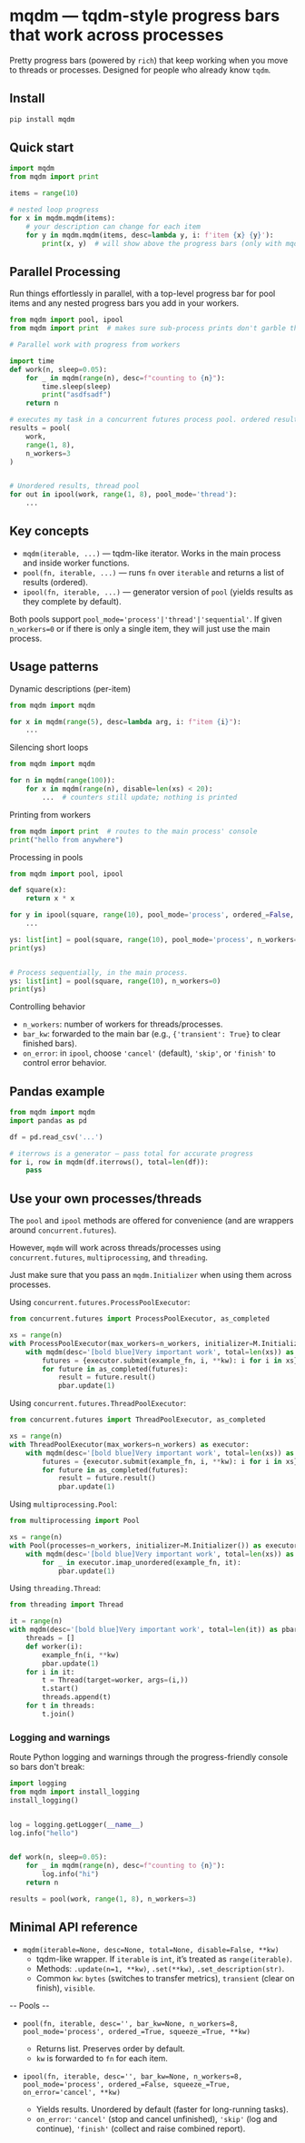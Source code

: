 # mqdm — tqdm-style progress bars that work across processes
Pretty progress bars (powered by `rich`) that keep working when you move to threads or processes. Designed for people who already know `tqdm`.

## Install

```bash
pip install mqdm
```

## Quick start
```python
import mqdm
from mqdm import print

items = range(10)

# nested loop progress
for x in mqdm.mqdm(items):
    # your description can change for each item
    for y in mqdm.mqdm(items, desc=lambda y, i: f'item {x} {y}'):
        print(x, y)  # will show above the progress bars (only with mqdm.print or rich.print)
```

## Parallel Processing

Run things effortlessly in parallel, with a top-level progress bar for pool items and any nested progress bars you add in your workers.

```python
from mqdm import pool, ipool
from mqdm import print  # makes sure sub-process prints don't garble the progress bars

# Parallel work with progress from workers

import time
def work(n, sleep=0.05):
    for _ in mqdm(range(n), desc=f"counting to {n}"):
        time.sleep(sleep)
        print("asdfsadf")
    return n

# executes my task in a concurrent futures process pool. ordered results (default)
results = pool(
    work, 
    range(1, 8), 
    n_workers=3
)


# Unordered results, thread pool
for out in ipool(work, range(1, 8), pool_mode='thread'):
    ...
```

## Key concepts
- `mqdm(iterable, ...)` — tqdm-like iterator. Works in the main process and inside worker functions.
- `pool(fn, iterable, ...)` — runs `fn` over `iterable` and returns a list of results (ordered).
- `ipool(fn, iterable, ...)` — generator version of `pool` (yields results as they complete by default).

Both pools support `pool_mode='process'|'thread'|'sequential'`. If given `n_workers=0` or if there is only a single item, they will just use the main process.

## Usage patterns

Dynamic descriptions (per-item)
```python
from mqdm import mqdm

for x in mqdm(range(5), desc=lambda arg, i: f"item {i}"):
    ...
```

Silencing short loops
```python
from mqdm import mqdm

for n in mqdm(range(100)):
    for x in mqdm(range(n), disable=len(xs) < 20):
        ...  # counters still update; nothing is printed
```

Printing from workers
```python
from mqdm import print  # routes to the main process' console
print("hello from anywhere")
```

Processing in pools
```python
from mqdm import pool, ipool

def square(x):
    return x * x

for y in ipool(square, range(10), pool_mode='process', ordered_=False, n_workers=4):
    ...

ys: list[int] = pool(square, range(10), pool_mode='process', n_workers=4)
print(ys)


# Process sequentially, in the main process.
ys: list[int] = pool(square, range(10), n_workers=0)
print(ys)
```

Controlling behavior
- `n_workers`: number of workers for threads/processes.
- `bar_kw`: forwarded to the main bar (e.g., `{'transient': True}` to clear finished bars).
- `on_error`: in `ipool`, choose `'cancel'` (default), `'skip'`, or `'finish'` to control error behavior.

## Pandas example
```python
from mqdm import mqdm
import pandas as pd

df = pd.read_csv('...')

# iterrows is a generator — pass total for accurate progress
for i, row in mqdm(df.iterrows(), total=len(df)):
    pass
```

## Use your own processes/threads

The `pool` and `ipool` methods are offered for convenience (and are wrappers around `concurrent.futures`). 

However, `mqdm` will work across threads/processes using `concurrent.futures`, `multiprocessing`, and `threading`.

Just make sure that you pass an `mqdm.Initializer` when using them across processes.

Using `concurrent.futures.ProcessPoolExecutor`:
```python
from concurrent.futures import ProcessPoolExecutor, as_completed

xs = range(n)
with ProcessPoolExecutor(max_workers=n_workers, initializer=M.Initializer()) as executor:
    with mqdm(desc='[bold blue]Very important work', total=len(xs)) as pbar:
        futures = {executor.submit(example_fn, i, **kw): i for i in xs}
        for future in as_completed(futures):
            result = future.result()
            pbar.update(1)
```

Using `concurrent.futures.ThreadPoolExecutor`:
```python
from concurrent.futures import ThreadPoolExecutor, as_completed

xs = range(n)
with ThreadPoolExecutor(max_workers=n_workers) as executor:
    with mqdm(desc='[bold blue]Very important work', total=len(xs)) as pbar:
        futures = {executor.submit(example_fn, i, **kw): i for i in xs}
        for future in as_completed(futures):
            result = future.result()
            pbar.update(1)
```
Using `multiprocessing.Pool`:
```python
from multiprocessing import Pool

xs = range(n)
with Pool(processes=n_workers, initializer=M.Initializer()) as executor:
    with mqdm(desc='[bold blue]Very important work', total=len(xs)) as pbar:
        for _ in executor.imap_unordered(example_fn, it):
            pbar.update(1)
```
Using `threading.Thread`:
```python
from threading import Thread

it = range(n)
with mqdm(desc='[bold blue]Very important work', total=len(it)) as pbar:
    threads = []
    def worker(i):
        example_fn(i, **kw)
        pbar.update(1)
    for i in it:
        t = Thread(target=worker, args=(i,))
        t.start()
        threads.append(t)
    for t in threads:
        t.join()
```

### Logging and warnings
Route Python logging and warnings through the progress-friendly console so bars don't break:

```python
import logging
from mqdm import install_logging
install_logging()


log = logging.getLogger(__name__)
log.info("hello")


def work(n, sleep=0.05):
    for _ in mqdm(range(n), desc=f"counting to {n}"):
        log.info("hi")
    return n

results = pool(work, range(1, 8), n_workers=3)

```



## Minimal API reference
- `mqdm(iterable=None, desc=None, total=None, disable=False, **kw)`
  - tqdm-like wrapper. If `iterable` is `int`, it’s treated as `range(iterable)`.
  - Methods: `.update(n=1, **kw)`, `.set(**kw)`, `.set_description(str)`.
  - Common `kw`: `bytes` (switches to transfer metrics), `transient` (clear on finish), `visible`.

-- Pools --
- `pool(fn, iterable, desc='', bar_kw=None, n_workers=8, pool_mode='process', ordered_=True, squeeze_=True, **kw)`
  - Returns list. Preserves order by default.
  - `kw` is forwarded to `fn` for each item.

- `ipool(fn, iterable, desc='', bar_kw=None, n_workers=8, pool_mode='process', ordered_=False, squeeze_=True, on_error='cancel', **kw)`
  - Yields results. Unordered by default (faster for long-running tasks).
  - `on_error`: `'cancel'` (stop and cancel unfinished), `'skip'` (log and continue), `'finish'` (collect and raise combined report).
